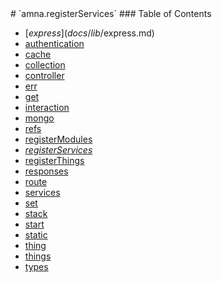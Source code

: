 <span class="title">
# `amna.registerServices`
</span>

<span class="toc">
### Table of Contents

- [$express](docs/lib/$express.md)
- [authentication](docs/lib/authentication.md)
- [cache](docs/lib/cache.md)
- [collection](docs/lib/collection.md)
- [controller](docs/lib/controller.md)
- [err](docs/lib/err.md)
- [get](docs/lib/get.md)
- [interaction](docs/lib/interaction.md)
- [mongo](docs/lib/mongo.md)
- [refs](docs/lib/refs.md)
- [registerModules](docs/lib/registerModules.md)
- *[registerServices](docs/lib/registerServices.md)*
- [registerThings](docs/lib/registerThings.md)
- [responses](docs/lib/responses.md)
- [route](docs/lib/route.md)
- [services](docs/lib/services.md)
- [set](docs/lib/set.md)
- [stack](docs/lib/stack.md)
- [start](docs/lib/start.md)
- [static](docs/lib/static.md)
- [thing](docs/lib/thing.md)
- [things](docs/lib/things.md)
- [types](docs/lib/types.md)
</span>